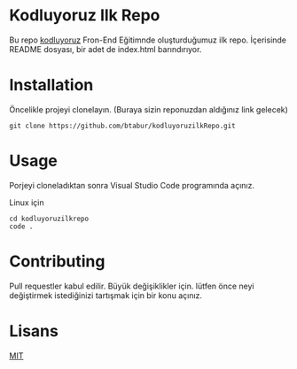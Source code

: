 # Kodluyoruz Ilk Repo


 Bu repo [kodluyoruz](https://kodluyoruz.org/) Fron-End Eğitimnde oluşturduğumuz ilk repo. İçerisinde README dosyası, bir adet de index.html barındırıyor.

# Installation

 Öncelikle projeyi clonelayın. (Buraya sizin reponuzdan aldığınız link gelecek)

` git clone https://github.com/btabur/kodluyoruzilkRepo.git `


# Usage 

Porjeyi cloneladıktan sonra Visual Studio Code programında açınız.

 Linux için 

```
cd kodluyoruzilkrepo
code .

```

# Contributing

Pull requestler kabul edilir. Büyük değişiklikler için. lütfen önce neyi değiştirmek istediğinizi tartışmak için bir konu açınız.

# Lisans

[MIT](https://opensource.org/license/mit/)




